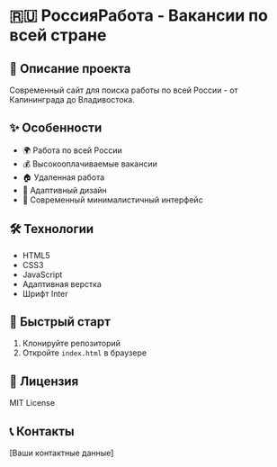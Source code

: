 # 🇷🇺 РоссияРабота - Вакансии по всей стране

## 📝 Описание проекта
Современный сайт для поиска работы по всей России - от Калининграда до Владивостока. 

## ✨ Особенности
- 🌍 Работа по всей России
- 💰 Высокооплачиваемые вакансии
- 🏠 Удаленная работа
- 📱 Адаптивный дизайн
- 🚀 Современный минималистичный интерфейс

## 🛠 Технологии
- HTML5
- CSS3
- JavaScript
- Адаптивная верстка
- Шрифт Inter

## 🚀 Быстрый старт
1. Клонируйте репозиторий
2. Откройте `index.html` в браузере

## 📄 Лицензия
MIT License

## 📞 Контакты
[Ваши контактные данные]
